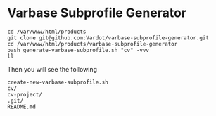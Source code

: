 # Varbase Subprofile Generator

```
cd /var/www/html/products
git clone git@github.com:Vardot/varbase-subprofile-generator.git
cd /var/www/html/products/varbase-subprofile-generator
bash generate-varbase-subprofile.sh "cv" -vvv
ll

```

Then you will see the following

```
create-new-varbase-subprofile.sh
cv/
cv-project/
.git/
README.md
```
